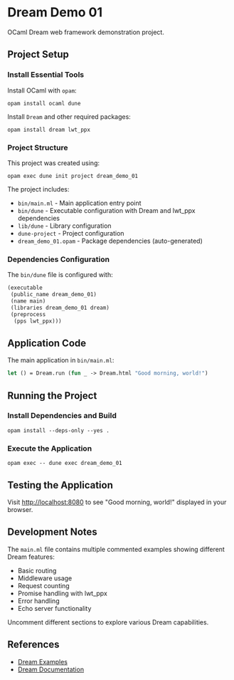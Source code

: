 # Dream Demo 01

OCaml Dream web framework demonstration project.

## Project Setup

### Install Essential Tools

Install OCaml with `opam`:
```shell
opam install ocaml dune
```

Install `Dream` and other required packages:
```shell
opam install dream lwt_ppx
```

### Project Structure

This project was created using:
```shell
opam exec dune init project dream_demo_01
```

The project includes:
- `bin/main.ml` - Main application entry point
- `bin/dune` - Executable configuration with Dream and lwt_ppx dependencies
- `lib/dune` - Library configuration
- `dune-project` - Project configuration
- `dream_demo_01.opam` - Package dependencies (auto-generated)

### Dependencies Configuration

The `bin/dune` file is configured with:
```ocaml
(executable
 (public_name dream_demo_01)
 (name main)
 (libraries dream_demo_01 dream)
 (preprocess
  (pps lwt_ppx)))
```

## Application Code

The main application in `bin/main.ml`:
```ocaml
let () = Dream.run (fun _ -> Dream.html "Good morning, world!")
```

## Running the Project

### Install Dependencies and Build
```shell
opam install --deps-only --yes .
```

### Execute the Application
```shell
opam exec -- dune exec dream_demo_01
```

## Testing the Application

Visit [http://localhost:8080](http://localhost:8080) to see "Good morning, world!" displayed in your browser.

## Development Notes

The `main.ml` file contains multiple commented examples showing different Dream features:
- Basic routing
- Middleware usage
- Request counting
- Promise handling with lwt_ppx
- Error handling
- Echo server functionality

Uncomment different sections to explore various Dream capabilities.

## References

- [Dream Examples](https://github.com/aantron/dream/tree/master/example)
- [Dream Documentation](https://aantron.github.io/dream/)